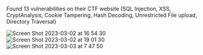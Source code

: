 Found 13 vulnerabilities on their CTF website
(SQL Injection, XSS, CryptAnalysis, Cookie Tampering, Hash Decoding, Unrestricted File upload, Directory Traversal)




![Screen Shot 2023-03-02 at 16 54 30](https://user-images.githubusercontent.com/71115970/222752119-d7d382ff-aabf-4320-957e-ad15d1db8475.png)
![Screen Shot 2023-03-02 at 19 01 30](https://user-images.githubusercontent.com/71115970/222752122-e5956e32-8878-49d2-9b87-7506897bf727.png)
![Screen Shot 2023-03-03 at 7 47 50](https://user-images.githubusercontent.com/71115970/222752125-ccc20255-e63d-45ea-916a-6f7fe8c12ae2.png)
